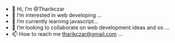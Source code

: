 - 👋 Hi, I’m @Tharikczar
- 👀 I’m interested in web developing ...
- 🌱 I’m currently learning javascript...
- 💞️ I’m looking to collaborate on web development ideas and so ...
- 📫 How to reach me tharikczar@gmail.com ...

<!---
Tharikczar/Tharikczar is a ✨ special ✨ repository because its `README.md` (this file) appears on your GitHub profile.
You can click the Preview link to take a look at your changes.
--->
